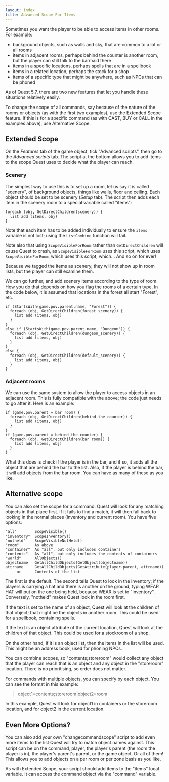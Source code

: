 ```yaml
---
layout: index
title: Advanced Scope For Items
---
```



Sometimes you want the player to be able to access items in other rooms. For example:

-  background objects, such as walls and sky, that are common to a lot or all rooms
-  items in adjacent rooms, perhaps behind the counter is another room, but the player can still talk to the barmaid there
-  items in a specific locations, perhaps spells that are in a spellbook
-  items in a related location, perhaps the stock for a shop
-  items of a specific type that might be anywhere, such as NPCs that can be phoned

As of Quest 5.7, there are two new features that let you handle these situations relatively easily.

To change the scope of all commands, say because of the nature of the rooms or objects (as with the first two examples), use the Extended Scope feature. If this is for a specific command (as with CAST, BUY or CALL in the examples above), use Alternative Scope.

Extended Scope
--------------

On the _Features_ tab of the game object, tick "Advanced scripts", then go to the _Advanced scripts_ tab. The script at the bottom allows you to add items to the scope Quest uses to decide what the player can reach.


### Scenery

The simplest way to use this is to set up a room, let us say it is called "scenery", of background objects, things like walls, floor and ceiling. Each object should be set to be scenery (_Setup_ tab). The script then adds each item in the scenery room to a special variable called "items":

```
foreach (obj, GetDirectChildren(scenery)) {
  list add (items, obj)
}
```

Note that each item has to be added individually to ensure the `items` variable is not lost; using the `ListCombine` function will fail.

Note also that using `ScopeVisibleForRoom` rather than `GetDirectChildren` will cause Quest to crash, as `ScopeVisibleForRoom` uses this script, which uses `ScopeVisibleForRoom`, which uses this script, which... And so on for ever! 

Because we tagged the items as scenery, they will not show up in room lists, but the player can still examine them.

We can go further, and add scenery items according to the type of room. How you do that depends on how you flag the rooms of a certain type. In the code below, it is assumed that locations in the forest all start "Forest", etc.

```
if (StartsWith(game.pov.parent.name, "Forest")) {
  foreach (obj, GetDirectChildren(forest_scenery)) {
    list add (items, obj)
  }
}
else if (StartsWith(game.pov.parent.name, "Dungeon")) {
  foreach (obj, GetDirectChildren(dungeon_scenery)) {
    list add (items, obj)
  }
}
else {
  foreach (obj, GetDirectChildren(default_scenery)) {
    list add (items, obj)
  }
}
```

### Adjacent rooms

We can use the same system to allow the player to access objects in an adjacent room. This is fully compatible with the above; the code just needs to go after it. Here is an example:

```
if (game.pov.parent = bar room) {
  foreach (obj, GetDirectChildren(behind the counter)) {
    list add (items, obj)
  }
}
if (game.pov.parent = behind the counter) {
  foreach (obj, GetDirectChildren(bar room)) {
    list add (items, obj)
  }
}
```

What this does is check if the player is in the bar, and if so, it adds all the object that are behind the bar to the list. Also, if the player is behind the bar, it will add objects from the bar room. You can have as many of these as you like.


Alternative scope
-----------------

You can also set the scope for a command. Quest will look for any matching objects in that place first. If it fails to find a match, it will then fall back to looking in the normal places (inventory and current room). You have five options:

```
"all"        ScopeVisible()
"inventory"  ScopeInventory()
"notheld"    ScopeVisibleNotHeld()
"room"       As above
"container"  As "all", but only includes containers
"contents"   As "all", but only includes the contents of containers
"world"      AllObjects()
objectname   GetAllChildObjects(GetObject(objectname))
attrname     GetAllChildObjects(GetAttribute(player.parent, attrname))
     or      Contents of the list
```

The first is the default. The second tells Quest to look in the inventory; if the players is carrying a hat and there is another on the ground, typing WEAR HAT will put on the one being held, because WEAR is set to "inventory". Conversely, "notheld" makes Quest look in the room first.

If the text is set to the name of an object, Quest will look at the children of that object; that might be the objects in another room. This could be used for a spellbook, containing spells.

If the text is an object attribute of the current location, Quest will look at the children of that object. This could be used for a stockroom of a shop.

On the other hand, if it is an object list, then the items in the list will be used. This might be an address book, used for phoning NPCs.

You can combine scopes, so "contents;storeroom" would collect any object that the player can reach that is an object and any object in the "storeroom" location. There is no prioritising, so order does not matter.

For commands with multiple objects, you can specify by each object. You can see the format in this example:

> object1=contents;storeroom\|object2=room

In this example, Quest will look for object1 in containers or the storeroom location, and for object2 in the current location.


Even More Options?
------------------
You can also add your own "changecommandscope" script to add even more items to the list Quest will try to match object names against. This script can be on the command, player, the player's parent (the room the player is in), the player's parent's parent, or the game object. Or all of them! This allows you to add objects on a per room or per zone basis as you like.

As with Extended Scope, your script should add items to the "items" local variable. It can access the command object via the "command" variable.

